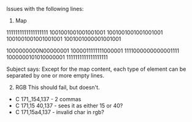 Issues with the following lines:

1. Map

1111111111111111111
1001001001001001001
1001001001001001001
1001001001001001001
1001001000001001001

1000000000N00000001
1000011111111000001
1111000000000001111
1000000101010000001
1111111111111111111

Subject says: 
Except for the map content, each type of element can be separated by one or more empty lines.

2. RGB
This should fail, but doesn't.

- C 171,,154,137   - 2 commas
- C 171,15 40,137  - sees it as either 15 or 40?
- C 171,15a4,137   - invalid char in rgb?